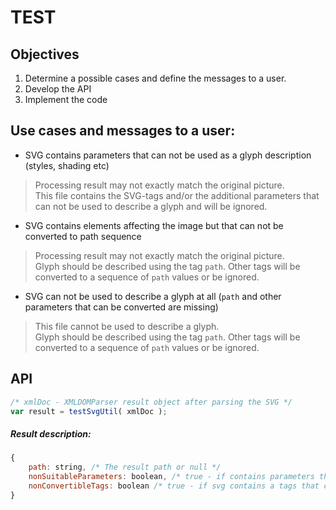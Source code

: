 TEST
===

Objectives
---
1. Determine a possible cases and define the messages to a user.
2. Develop the API
3. Implement the code

Use cases and messages to a user:
---
* SVG contains parameters that can not be used as a glyph description (styles, shading etc)
    
>Processing result may not exactly match the original picture.<br/>
>This file contains the SVG-tags and/or the additional parameters that can not be used to describe a glyph and will be ignored.

* SVG contains elements affecting the image but that can not be converted to path sequence

>Processing result may not exactly match the original picture.<br/>
>Glyph should be described using the tag `path`. Other tags will be converted to a sequence of `path` values or be ignored.

* SVG can not be used to describe a glyph at all (`path` and other parameters that can be converted are missing)

>This file cannot be used to describe a glyph.<br/>
>Glyph should be described using the tag `path`. Other tags will be converted to a sequence of `path` values or be ignored.

API
---
```javascript
/* xmlDoc - XMLDOMParser result object after parsing the SVG */
var result = testSvgUtil( xmlDoc );
```

##### Result description:
```javascript
{
    path: string, /* The result path or null */
    nonSuitableParameters: boolean, /* true - if contains parameters that can not be used (styles, shading etc) */
    nonConvertibleTags: boolean /* true - if svg contains a tags that cannot be converted to the path */
}
```
    
